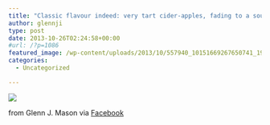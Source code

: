 ```yaml
---
title: "Classic flavour indeed: very tart cider-apples, fading to a sour floral aftertaste over a couple of seconds. Leaves a dry mouthfeel."
author: glennji
type: post
date: 2013-10-26T02:24:58+00:00
#url: /?p=1086
featured_image: /wp-content/uploads/2013/10/557940_10151669267650741_1909930328_n.jpg
categories:
  - Uncategorized

---
```

<div>
  <img src='/wp-content/uploads/2013/10/557940_10151669267650741_1909930328_n.jpg' style='max-width:600px;' /></p> 
  
  <div>
    from Glenn J. Mason via <a href="https://www.facebook.com/photo.php?fbid=10151669267650741&#038;set=a.10151044406245741.427407.551785740&#038;type=1">Facebook</a>
  </div>
</div>
